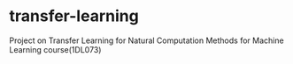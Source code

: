 # transfer-learning
Project on Transfer Learning for Natural Computation Methods for Machine Learning course(1DL073)
